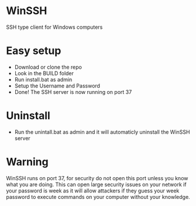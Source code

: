 # WinSSH
 SSH type client for Windows computers

# Easy setup
 - Download or clone the repo
 - Look in the BUILD folder
 - Run install.bat as admin
 - Setup the Username and Password
 - Done! The SSH server is now running on port 37

# Uninstall
 - Run the unintall.bat as admin and it will automaticly uninstall the WinSSH server

# Warning
 WinSSH runs on port 37, for security do not open this port unless you know what you are doing.
 This can open large security issues on your network if your password is week as it will allow
 attackers if they guess your week password to execute commands on your computer without your
 knowledge.